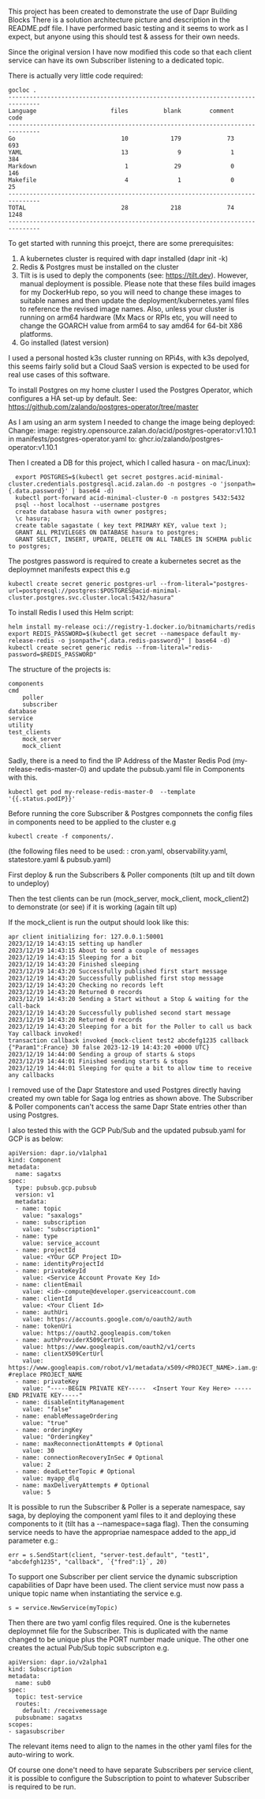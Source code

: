 This project has been created to demonstrate the use of Dapr Building Blocks There is a solution architecture picture and description in the README.pdf file.
I have performed basic testing and it seems to work as I expect, but anyone using this should test & assess for their own needs.

Since the original version I have now modified this code so that each client service can have its own Subscriber listening to a dedicated topic.

There is actually very little code required:
```
gocloc .
-------------------------------------------------------------------------------
Language                     files          blank        comment           code
-------------------------------------------------------------------------------
Go                              10            179             73            693
YAML                            13              9              1            384
Markdown                         1             29              0            146
Makefile                         4              1              0             25
-------------------------------------------------------------------------------
TOTAL                           28            218             74           1248
-------------------------------------------------------------------------------
```

To get started with running this proejct, there are some prerequisites:

1. A kubernetes cluster is required with dapr installed (dapr init -k)
2. Redis & Postgres must be installed on the cluster
3. Tilt is is used to deply the components (see: https://tilt.dev). However, manual deployment is possible. Please note that these files
   build images for my DockerHub repo, so you will need to change these images to suitable names and then update the           deployment/kubernetes.yaml files to reference the revised image names. Also, unless your cluster is running on arm64 hardware (Mx Macs or     RPIs etc, you will need to change the GOARCH value from arm64 to say amd64 for 64-bit X86 platforms.
4. Go installed (latest version)

I used a personal hosted k3s cluster running on RPi4s, with k3s depolyed, this seems fairly solid but a Cloud SaaS version is expected to be used for real use cases of this software.

To install Postgres on my home cluster I used the Postgres Operator, which configures a HA set-up by default. See:  https://github.com/zalando/postgres-operator/tree/master

As I am using an arm system I needed to change the image being deployed: Change: image: registry.opensource.zalan.do/acid/postgres-operator:v1.10.1 in manifests/postgres-operator.yaml to: ghcr.io/zalando/postgres-operator:v1.10.1

Then I created a DB for this project, which I called hasura - on mac/Linux):
```
  export POSTGRES=$(kubectl get secret postgres.acid-minimal-cluster.credentials.postgresql.acid.zalan.do -n postgres -o 'jsonpath={.data.password}' | base64 -d)
  kubectl port-forward acid-minimal-cluster-0 -n postgres 5432:5432
  psql --host localhost --username postgres
  create database hasura with owner postgres;
  \c hasura;
  create table sagastate ( key text PRIMARY KEY, value text );
  GRANT ALL PRIVILEGES ON DATABASE hasura to postgres;
  GRANT SELECT, INSERT, UPDATE, DELETE ON ALL TABLES IN SCHEMA public to postgres;
```
The postgres password is required to create a kubernetes secret as the deploymnet manifests expect this e.g
```
kubectl create secret generic postgres-url --from-literal="postgres-url=postgresql://postgres:$POSTGRES@acid-minimal-cluster.postgres.svc.cluster.local:5432/hasura"
```
To install Redis I used this Helm script: 
```
helm install my-release oci://registry-1.docker.io/bitnamicharts/redis
export REDIS_PASSWORD=$(kubectl get secret --namespace default my-release-redis -o jsonpath="{.data.redis-password}" | base64 -d)
kubectl create secret generic redis --from-literal="redis-password=$REDIS_PASSWORD"
```
The structure of the projects is:
```
components
cmd 
    poller
    subscriber
database
service
utility
test_clients
    mock_server
    mock_client
```

Sadly, there is a need to find the IP Address of the Master Redis Pod (my-release-redis-master-0) and update the pubsub.yaml file in Components with this.

```
kubectl get pod my-release-redis-master-0  --template '{{.status.podIP}}'
```

Before running the core Subscriber & Postgres componnets the config files in components need to be applied to the cluster e.g
```
kubectl create -f components/.
```
(the following files need to be used: : cron.yaml, observability.yaml, statestore.yaml & pubsub.yaml)

First deploy & run the Subscribers & Poller components (tilt up and tilt down to undeploy)

Then the test clients can be run (mock_server, mock_client, mock_client2) to demonstrate (or see) if it is working (again tilt up)

If the mock_client is run the output should look like this:

```
apr client initializing for: 127.0.0.1:50001
2023/12/19 14:43:15 setting up handler
2023/12/19 14:43:15 About to send a couple of messages
2023/12/19 14:43:15 Sleeping for a bit
2023/12/19 14:43:20 Finished sleeping
2023/12/19 14:43:20 Successfully published first start message
2023/12/19 14:43:20 Successfully published first stop message
2023/12/19 14:43:20 Checking no records left
2023/12/19 14:43:20 Returned 0 records
2023/12/19 14:43:20 Sending a Start without a Stop & waiting for the call-back
2023/12/19 14:43:20 Successfully published second start message
2023/12/19 14:43:20 Returned 0 records
2023/12/19 14:43:20 Sleeping for a bit for the Poller to call us back
Yay callback invoked!
transaction callback invoked {mock-client test2 abcdefg1235 callback {"Param1":France} 30 false 2023-12-19 14:43:20 +0000 UTC}
2023/12/19 14:44:00 Sending a group of starts & stops
2023/12/19 14:44:01 Finished sending starts & stops
2023/12/19 14:44:01 Sleeping for quite a bit to allow time to receive any callbacks
```
I removed use of the Dapr Statestore and used Postgres directly having created my own table for Saga log entries as shown above.
The Subscriber & Poller components can't access the same Dapr State entries other than using Postgres. 

I also tested this with the GCP Pub/Sub and the updated pubsub.yaml for GCP is as below:
```
apiVersion: dapr.io/v1alpha1
kind: Component
metadata:
  name: sagatxs
spec:
  type: pubsub.gcp.pubsub
  version: v1
  metadata:
  - name: topic
    value: "saxalogs"
  - name: subscription
    value: "subscription1"
  - name: type
    value: service_account
  - name: projectId
    value: <YOur GCP Project ID> 
  - name: identityProjectId
  - name: privateKeyId
    value: <Service Account Provate Key Id>
  - name: clientEmail
    value: <id>-compute@developer.gserviceaccount.com
  - name: clientId
    value: <Your Client Id> 
  - name: authUri
    value: https://accounts.google.com/o/oauth2/auth
  - name: tokenUri
    value: https://oauth2.googleapis.com/token
  - name: authProviderX509CertUrl
    value: https://www.googleapis.com/oauth2/v1/certs
  - name: clientX509CertUrl
    value: https://www.googleapis.com/robot/v1/metadata/x509/<PROJECT_NAME>.iam.gserviceaccount.com #replace PROJECT_NAME
  - name: privateKey
    value: "-----BEGIN PRIVATE KEY-----  <Insert Your Key Here> -----END PRIVATE KEY-----"
  - name: disableEntityManagement
    value: "false"
  - name: enableMessageOrdering
    value: "true"
  - name: orderingKey
    value: "OrderingKey"
  - name: maxReconnectionAttempts # Optional
    value: 30
  - name: connectionRecoveryInSec # Optional
    value: 2
  - name: deadLetterTopic # Optional
    value: myapp_dlq
  - name: maxDeliveryAttempts # Optional
    value: 5
```


It is possible to run the Subscriber & Poller is a seperate namespace, say saga, by deploying the component yaml files to it and deploying 
these components to it (tilt has a --namespace=saga flag). Then the consuming service needs to have the appropriae namespace added to the app_id parameter e.g.:
```
err = s.SendStart(client, "server-test.default", "test1", "abcdefgh1235", "callback", `{"fred":1}`, 20)
```
To support one Subscriber per client service the dynamic subscription capabilities of Dapr have been used.
The client service  must now pass a unique topic name when instantiating the service e.g.
```
s = service.NewService(myTopic)
```
Then there are two yaml config files required. One is the kubernetes deploymnet file for the Subscriber. This is duplicated with the name changed to be unique plus the PORT number made unique. The other one creates the actual Pub/Sub topic subscripton e.g.
```
apiVersion: dapr.io/v2alpha1
kind: Subscription
metadata:
  name: sub0
spec:
  topic: test-service
  routes:
    default: /receivemessage
  pubsubname: sagatxs
scopes:
- sagasubscriber
```

The relevant items need to align to the names in the other yaml files for the auto-wiring to work.

Of course one done't need to have separate Subscribers per service client, it is possible to configure the Subscription to point to whatever Subscriber is required to be run.

    








